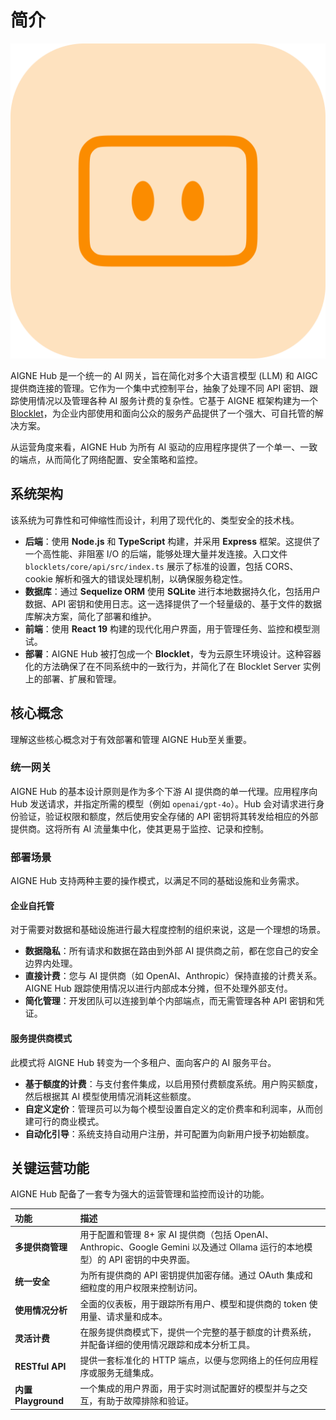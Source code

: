 # 简介

![logo.png](../../../blocklets/core/screenshots/logo.png)

AIGNE Hub 是一个统一的 AI 网关，旨在简化对多个大语言模型 (LLM) 和 AIGC 提供商连接的管理。它作为一个集中式控制平台，抽象了处理不同 API 密钥、跟踪使用情况以及管理各种 AI 服务计费的复杂性。它基于 AIGNE 框架构建为一个 [Blocklet](https://blocklet.io)，为企业内部使用和面向公众的服务产品提供了一个强大、可自托管的解决方案。

从运营角度来看，AIGNE Hub 为所有 AI 驱动的应用程序提供了一个单一、一致的端点，从而简化了网络配置、安全策略和监控。

## 系统架构

该系统为可靠性和可伸缩性而设计，利用了现代化的、类型安全的技术栈。

-   **后端**：使用 **Node.js** 和 **TypeScript** 构建，并采用 **Express** 框架。这提供了一个高性能、非阻塞 I/O 的后端，能够处理大量并发连接。入口文件 `blocklets/core/api/src/index.ts` 展示了标准的设置，包括 CORS、cookie 解析和强大的错误处理机制，以确保服务稳定性。
-   **数据库**：通过 **Sequelize ORM** 使用 **SQLite** 进行本地数据持久化，包括用户数据、API 密钥和使用日志。这一选择提供了一个轻量级的、基于文件的数据库解决方案，简化了部署和维护。
-   **前端**：使用 **React 19** 构建的现代化用户界面，用于管理任务、监控和模型测试。
-   **部署**：AIGNE Hub 被打包成一个 **Blocklet**，专为云原生环境设计。这种容器化的方法确保了在不同系统中的一致行为，并简化了在 Blocklet Server 实例上的部署、扩展和管理。

## 核心概念

理解这些核心概念对于有效部署和管理 AIGNE Hub至关重要。

### 统一网关

AIGNE Hub 的基本设计原则是作为多个下游 AI 提供商的单一代理。应用程序向 Hub 发送请求，并指定所需的模型（例如 `openai/gpt-4o`）。Hub 会对请求进行身份验证，验证权限和额度，然后使用安全存储的 API 密钥将其转发给相应的外部提供商。这将所有 AI 流量集中化，使其更易于监控、记录和控制。

### 部署场景

AIGNE Hub 支持两种主要的操作模式，以满足不同的基础设施和业务需求。

#### 企业自托管

对于需要对数据和基础设施进行最大程度控制的组织来说，这是一个理想的场景。

-   **数据隐私**：所有请求和数据在路由到外部 AI 提供商之前，都在您自己的安全边界内处理。
-   **直接计费**：您与 AI 提供商（如 OpenAI、Anthropic）保持直接的计费关系。AIGNE Hub 跟踪使用情况以进行内部成本分摊，但不处理外部支付。
-   **简化管理**：开发团队可以连接到单个内部端点，而无需管理各种 API 密钥和凭证。

#### 服务提供商模式

此模式将 AIGNE Hub 转变为一个多租户、面向客户的 AI 服务平台。

-   **基于额度的计费**：与支付套件集成，以启用预付费额度系统。用户购买额度，然后根据其 AI 模型使用情况消耗这些额度。
-   **自定义定价**：管理员可以为每个模型设置自定义的定价费率和利润率，从而创建可行的商业模式。
-   **自动化引导**：系统支持自动用户注册，并可配置为向新用户授予初始额度。

## 关键运营功能

AIGNE Hub 配备了一套专为强大的运营管理和监控而设计的功能。

| 功能 | 描述 |
| :--- | :--- |
| **多提供商管理** | 用于配置和管理 8+ 家 AI 提供商（包括 OpenAI、Anthropic、Google Gemini 以及通过 Ollama 运行的本地模型）的 API 密钥的中央界面。 |
| **统一安全** | 为所有提供商的 API 密钥提供加密存储。通过 OAuth 集成和细粒度的用户权限来控制访问。 |
| **使用情况分析** | 全面的仪表板，用于跟踪所有用户、模型和提供商的 token 使用量、请求量和成本。 |
| **灵活计费** | 在服务提供商模式下，提供一个完整的基于额度的计费系统，并配备详细的使用情况跟踪和成本分析工具。 |
| **RESTful API** | 提供一套标准化的 HTTP 端点，以便与您网络上的任何应用程序或服务无缝集成。 |
| **内置 Playground** | 一个集成的用户界面，用于实时测试配置好的模型并与之交互，有助于故障排除和验证。 |
